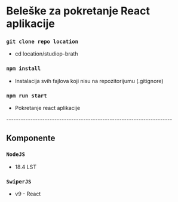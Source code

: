 <h1>Beleške za pokretanje React aplikacije</h1>

### `git clone repo location`
 - cd location/studiop-brath

### `npm install`
 - Instalacija svih fajlova koji nisu na repozitorijumu (.gitignore)
 
### `npm run start`
  - Pokretanje react aplikacije
  
 --------------------------------------------------------------------- <br>
 
<h2>Komponente</h2>

### `NodeJS`
 - 18.4 LST
 
### `SwiperJS`
 - v9 - React
 

